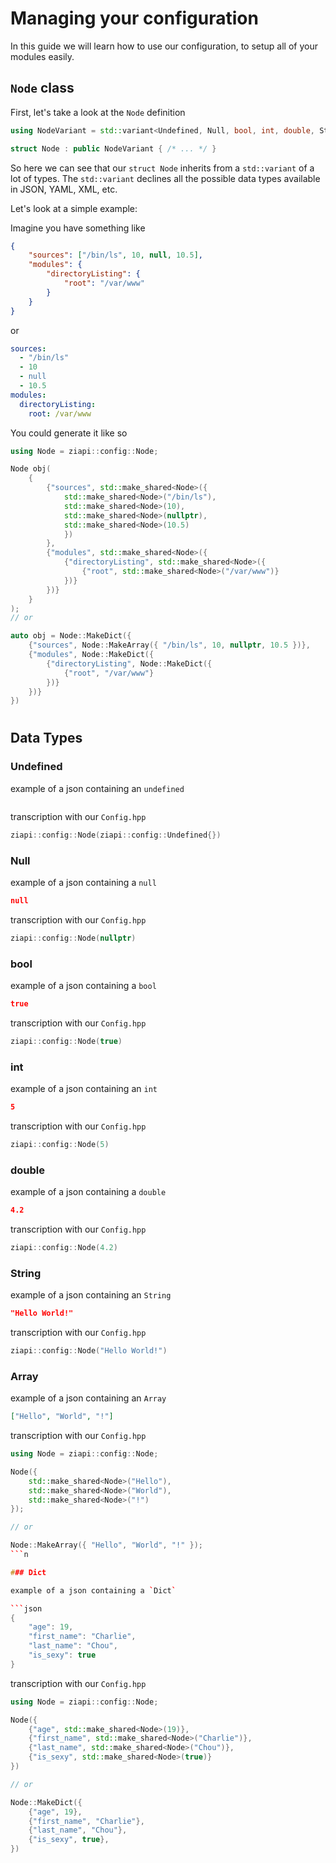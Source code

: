 # Managing your configuration

In this guide we will learn how to use our configuration, to setup all of your modules easily.

## `Node` class

First, let's take a look at the `Node` definition

```cpp
using NodeVariant = std::variant<Undefined, Null, bool, int, double, String, Array, Dict>;

struct Node : public NodeVariant { /* ... */ }
```

So here we can see that our `struct Node` inherits from a `std::variant` of a lot of types.
The `std::variant` declines all the possible data types available in JSON, YAML, XML, etc.

Let's look at a simple example:

Imagine you have something like
```json
{
    "sources": ["/bin/ls", 10, null, 10.5],
    "modules": {
        "directoryListing": {
            "root": "/var/www"
        }
    }
}
```
or
```yaml
sources:
  - "/bin/ls"
  - 10
  - null
  - 10.5
modules:
  directoryListing:
    root: /var/www
```
You could generate it like so
```cpp
using Node = ziapi::config::Node;

Node obj(
    {
        {"sources", std::make_shared<Node>({
            std::make_shared<Node>("/bin/ls"),
            std::make_shared<Node>(10),
            std::make_shared<Node>(nullptr),
            std::make_shared<Node>(10.5)
            })
        },
        {"modules", std::make_shared<Node>({
            {"directoryListing", std::make_shared<Node>({
                {"root", std::make_shared<Node>("/var/www")}
            })}
        })}
    }
);
// or

auto obj = Node::MakeDict({
    {"sources", Node::MakeArray({ "/bin/ls", 10, nullptr, 10.5 })},
    {"modules", Node::MakeDict({
        {"directoryListing", Node::MakeDict({
            {"root", "/var/www"}
        })}
    })}
})

```
#
## Data Types

### Undefined

example of a json containing an `undefined`

```json

```
transcription with our `Config.hpp`
```cpp
ziapi::config::Node(ziapi::config::Undefined{})
```


### Null

example of a json containing a `null`

```json
null
```
transcription with our `Config.hpp`
```cpp
ziapi::config::Node(nullptr)
```

### bool

example of a json containing a `bool`

```json
true
```
transcription with our `Config.hpp`
```cpp
ziapi::config::Node(true)
```


### int

example of a json containing an `int`

```json
5
```
transcription with our `Config.hpp`
```cpp
ziapi::config::Node(5)
```


### double

example of a json containing a `double`

```json
4.2
```

transcription with our `Config.hpp`
```cpp
ziapi::config::Node(4.2)
```


### String

example of a json containing an `String`

```json
"Hello World!"
```
transcription with our `Config.hpp`
```cpp
ziapi::config::Node("Hello World!")
```


### Array

example of a json containing an `Array`

```json
["Hello", "World", "!"]
```

transcription with our `Config.hpp`
```cpp
using Node = ziapi::config::Node;

Node({
    std::make_shared<Node>("Hello"),
    std::make_shared<Node>("World"),
    std::make_shared<Node>("!")
});

// or

Node::MakeArray({ "Hello", "World", "!" });
```n

### Dict

example of a json containing a `Dict`

```json
{
    "age": 19,
    "first_name": "Charlie",
    "last_name": "Chou",
    "is_sexy": true
}
```

transcription with our `Config.hpp`
```cpp
using Node = ziapi::config::Node;

Node({
    {"age", std::make_shared<Node>(19)},
    {"first_name", std::make_shared<Node>("Charlie")},
    {"last_name", std::make_shared<Node>("Chou")},
    {"is_sexy", std::make_shared<Node>(true)}
})

// or

Node::MakeDict({
    {"age", 19},
    {"first_name", "Charlie"},
    {"last_name", "Chou"},
    {"is_sexy", true},
})

```

